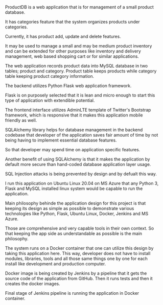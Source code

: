 ProductDB is a web application that is for management
of a small product database.

It has categories feature that the system organizes products
under categories.

Currently, it has product add, update and delete features.

It may be used to manage a small and may be medium product inventory
and can be extended for other purposes like inventory and delivery
management, web based shopping cart or for similar applications.

The web application records product data into MySQL database in two
tables; product and category. Product table keeps products while
category table keeping product category information.

The backend utilizes Python Flask web application framework.

Flask is on purposely selected that it is lean and micro enough
to start this type of application with extendible potential.

The frontend interface utilizes AdminLTE template of Twitter's
Bootstrap framework, which is responsive that it makes this application
mobile friendly as well.

SQLAlchemy library helps for database management in the backend codebase
that developer of the application saves fair amount of time by not being 
having to implement essential database features.

So that developer may spend time on application specific features.

Another benefit of using SQLAlchemy is that it makes the application
by default more secure than hand-coded database application layer usage.

SQL Injection attacks is being prevented by design and by defualt this way.

I run this application on Ubuntu Linux 20.04 on MS Azure that any Python 3,
Flask and MySQL installed linux system would be capable to run the application.

Main philosophy behinde the application design for this project is that keeping
its design as simple as possible to demonstrate various technologies like
Python, Flask, Ubuntu Linux, Docker, Jenkins and MS Azure.

Those are comprehensive and very capable tools in their own context. So that
keeping the app side as understandable as possible is the main philosophy.

The system runs on a Docker container that one can utilize this design by taking
this application here. This way, developer does not have to install modules, libraries,
tools and all those same things one by one for each install like development
and production computer.

Docker image is being created by Jenkins by a pipeline that it gets the source
code of the application from GitHub. Then it runs tests and then it creates the
docker images.

Final stage of Jenkins pipeline is running the application in Docker container.
